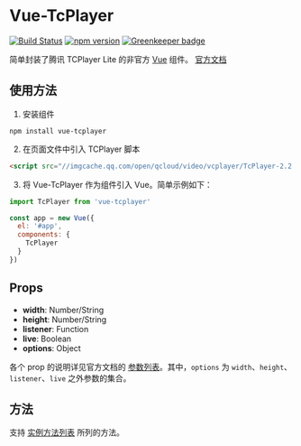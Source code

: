# Vue-TcPlayer

[![Build Status](https://travis-ci.com/fralonra/vue-tcplayer.svg?branch=master)](https://travis-ci.com/fralonra/vue-tcplayer)
[![npm version](https://img.shields.io/npm/v/vue-tcplayer.svg)](https://www.npmjs.com/package/vue-tcplayer) [![Greenkeeper badge](https://badges.greenkeeper.io/fralonra/vue-tcplayer.svg)](https://greenkeeper.io/)

简单封装了腾讯 TCPlayer Lite 的非官方 [Vue](https://github.com/vuejs/vue) 组件。
[官方文档](https://cloud.tencent.com/document/product/267/7479)

## 使用方法

1. 安装组件

```shell
npm install vue-tcplayer
```

2. 在页面文件中引入 TCPlayer 脚本

```html
<script src="//imgcache.qq.com/open/qcloud/video/vcplayer/TcPlayer-2.2.1.js" charset="utf-8"></script>
```

3. 将 Vue-TcPlayer 作为组件引入 Vue。简单示例如下：

```javascript
import TcPlayer from 'vue-tcplayer'

const app = new Vue({
  el: '#app',
  components: {
    TcPlayer
  }
})
```

## Props

* **width**: Number/String
* **height**: Number/String
* **listener**: Function
* **live**: Boolean
* **options**: Object

各个 prop 的说明详见官方文档的 [参数列表](https://cloud.tencent.com/document/product/267/7479#%E5%8F%82%E6%95%B0%E5%88%97%E8%A1%A8)。其中，`options` 为 `width`、`height`、`listener`、`live` 之外参数的集合。

## 方法

支持 [实例方法列表](https://cloud.tencent.com/document/product/267/7479#%E5%AE%9E%E4%BE%8B%E6%96%B9%E6%B3%95%E5%88%97%E8%A1%A8) 所列的方法。